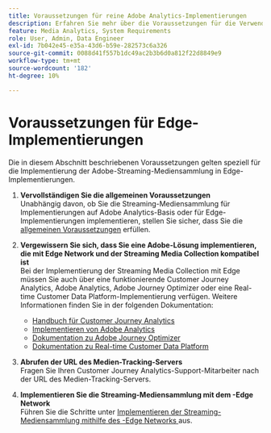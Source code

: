 ```yaml
---
title: Voraussetzungen für reine Adobe Analytics-Implementierungen
description: Erfahren Sie mehr über die Voraussetzungen für die Verwendung der Streaming-Mediensammlung mit Implementierungen, die nur auf Adobe Analytics oder Edge basieren
feature: Media Analytics, System Requirements
role: User, Admin, Data Engineer
exl-id: 7b042e45-e35a-43d6-b59e-282573c6a326
source-git-commit: 0088d41f557b1dc49ac2b3b6d0a812f22d8849e9
workflow-type: tm+mt
source-wordcount: '182'
ht-degree: 10%

---
```


# Voraussetzungen für Edge-Implementierungen

Die in diesem Abschnitt beschriebenen Voraussetzungen gelten speziell für die Implementierung der Adobe-Streaming-Mediensammlung in Edge-Implementierungen.

1. **Vervollständigen Sie die allgemeinen Voraussetzungen**<br>
Unabhängig davon, ob Sie die Streaming-Mediensammlung für Implementierungen auf Adobe Analytics-Basis oder für Edge-Implementierungen implementieren, stellen Sie sicher, dass Sie die [allgemeinen Voraussetzungen](/help/getting-started/prereqs.md) erfüllen.

1. **Vergewissern Sie sich, dass Sie eine Adobe-Lösung implementieren, die mit Edge Network und der Streaming Media Collection kompatibel ist**<br>
Bei der Implementierung der Streaming Media Collection mit Edge müssen Sie auch über eine funktionierende Customer Journey Analytics, Adobe Analytics, Adobe Journey Optimizer oder eine Real-time Customer Data Platform-Implementierung verfügen. Weitere Informationen finden Sie in der folgenden Dokumentation:
   * [Handbuch für Customer Journey Analytics](https://experienceleague.adobe.com/docs/analytics-platform/using/cja-landing.html?lang=de)
   * [Implementieren von Adobe Analytics](https://experienceleague.adobe.com/docs/analytics/implementation/home.html?lang=de)
   * [Dokumentation zu Adobe Journey Optimizer](https://experienceleague.adobe.com/docs/journey-optimizer.html?lang=de)
   * [Dokumentation zu Real-time Customer Data Platform](https://experienceleague.adobe.com/docs/real-time-customer-data-platform.html?lang=de)

1. **Abrufen der URL des Medien-Tracking-Servers**<br>
Fragen Sie Ihren Customer Journey Analytics-Support-Mitarbeiter nach der URL des Medien-Tracking-Servers. <!-- This is the `collection-api-server` URL for the Mobile SDK, the JavaScript SDK, and the non-collection-api tracking server for Roku. Domain names for API implementation is: `[your_namespace].hb-api.omtrdc.net`. -->

1. **Implementieren Sie die Streaming-Mediensammlung mit dem -Edge Network**<br>
Führen Sie die Schritte unter [Implementieren der Streaming-Mediensammlung mithilfe des -Edge Networks ](/help/implementation/edge/implementation-edge.md) aus.

